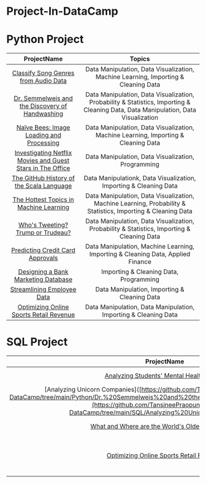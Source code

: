 # Project-In-DataCamp


# Python Project

  ProjectName   |Topics 
:---------:|:-------:
  [Classify Song Genres from Audio Data](https://github.com/TansineePraopunt/Project-In-DataCamp/blob/main/Python/Classify%20Song%20Genres%20from%20Audio%20Data.ipynb) |Data Manipulation, Data Visualization, Machine Learning, Importing & Cleaning Data
  [Dr. Semmelweis and the Discovery of Handwashing](https://github.com/TansineePraopunt/Project-In-DataCamp/tree/main/Python/Dr.%20Semmelweis%20and%20the%20Discovery%20of%20Handwashing)| Data Manipulation, Data Visualization, Probability & Statistics, Importing & Cleaning Data, Data Manipulation, Data Visualization
  [Naïve Bees: Image Loading and Processing](https://github.com/TansineePraopunt/Project-In-DataCamp/tree/main/Python/Na%C3%AFve%20Bees_%20Image%20Loading%20and%20Processing) |Data Manipulation, Data Visualization, Machine Learning, Importing & Cleaning Data
  [Investigating Netflix Movies and Guest Stars in The Office](https://github.com/TansineePraopunt/Project-In-DataCamp/tree/main/Python/Investigating%20Netflix%20Movies%20and%20Guest%20Stars%20in%20The%20Office) | Data Manipulation, Data Visualization, Programming
  [The GitHub History of the Scala Language](https://github.com/TansineePraopunt/Project-In-DataCamp/tree/main/Python/The%20GitHub%20History%20of%20the%20Scala%20Language) |Data Manipulationk, Data Visualization, Importing & Cleaning Data
  [The Hottest Topics in Machine Learning](https://github.com/TansineePraopunt/Project-In-DataCamp/tree/main/Python/The%20Hottest%20Topics%20in%20Machine%20Learning)| Data Manipulation, Data Visualization, Machine Learning, Probability & Statistics, Importing & Cleaning Data
  [Who's Tweeting? Trump or Trudeau?](https://github.com/TansineePraopunt/Project-In-DataCamp/tree/main/Python/Who's%20Tweeting_%20Trump%20or%20Trudeau)| Data Manipulation, Data Visualization, Probability & Statistics, Importing & Cleaning Data
  [Predicting Credit Card Approvals](https://github.com/TansineePraopunt/Project-In-DataCamp/tree/main/Python/Predicting%20Credit%20Card%20Approvals)|Data Manipulation, Machine Learning, Importing & Cleaning Data, Applied Finance
  [Designing a Bank Marketing Database](https://github.com/TansineePraopunt/Project-In-DataCamp/tree/main/Python/Designing%20a%20Bank%20Marketing%20Database)|Importing & Cleaning Data, Programming
  [Streamlining Employee Data](https://github.com/TansineePraopunt/Project-In-DataCamp/tree/main/Python/Streamlining%20Employee%20Data)| Data Manipulation, Importing & Cleaning Data
  [Optimizing Online Sports Retail Revenue](https://github.com/TansineePraopunt/Project-In-DataCamp/tree/main/Python/Optimizing%20Online%20Sports%20Retail%20Revenue)|Data Manipulation, Data Manipulation, Importing & Cleaning Data
  
  
# SQL Project
 ProjectName   |Topics 
:---------:|:-------:
  [Analyzing Students' Mental Health in SQL](https://github.com/TansineePraopunt/Project-In-DataCamp/tree/main/SQL/Analyzing%20Students'%20Mental%20Health%20in%20SQL) |Data Manipulation
  [Analyzing Unicorn Companies]([https://github.com/TansineePraopunt/Project-In-DataCamp/tree/main/Python/Dr.%20Semmelweis%20and%20the%20Discovery%20of%20Handwashing](https://github.com/TansineePraopunt/Project-In-DataCamp/tree/main/SQL/Analyzing%20Unicorn%20Companies)|Importing & Cleaning Data
  [What and Where are the World's Oldest Businesses](https://github.com/TansineePraopunt/Project-In-DataCamp/tree/main/SQL/What%20and%20Where%20are%20the%20World's%20Oldest%20Businesses) |Data Manipulation
  [Optimizing Online Sports Retail Revenue](https://github.com/TansineePraopunt/Project-In-DataCamp/blob/main/SQL/Optimizing%20Online%20Sports%20Retail%20Revenue.ipynb) | Data Manipulation, Data Visualization, Programming
